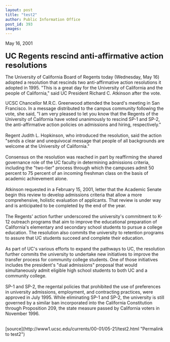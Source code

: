 ```yaml
---
layout: post
title: "test2"
author: Public Information Office
post_id: 393
images:
---
```


<p>
  May 16, 2001<br>
  <br>
  <font size="5"><b>UC Regents rescind anti-affirmative action resolutions</b></font>
</p>
<p>
  The University of California Board of Regents today (Wednesday, May 16) adopted a resolution that rescinds two anti-affirmative action resolutions it adopted in 1995. "This is a great day for the University of California and the people of California," said UC President Richard C. Atkinson after the vote.
</p>
<p>
  UCSC Chancellor M.R.C. Greenwood attended the board's meeting in San Francisco. In a message distributed to the campus community following the vote, she said, "I am very pleased to let you know that the Regents of the University of California have voted unanimously to rescind SP-1 and SP-2, the anti-affirmative action policies on admissions and hiring, respectively."<br>
  <br>
  Regent Judith L. Hopkinson, who introduced the resolution, said the action "sends a clear and unequivocal message that people of all backgrounds are welcome at the University of California."<br>
  <br>
  Consensus on the resolution was reached in part by reaffirming the shared governance role of the UC faculty in determining admissions criteria, including the "two-tier" process through which the campuses admit 50 percent to 75 percent of an incoming freshman class on the basis of academic achievement alone.<br>
  <br>
  Atkinson requested in a February 15, 2001, letter that the Academic Senate begin this review to develop admissions criteria that allow a more comprehensive, holistic evaluation of applicants. That review is under way and is anticipated to be completed by the end of the year.<br>
  <br>
  The Regents' action further underscored the university's commitment to K-12 outreach programs that aim to improve the educational preparation of California's elementary and secondary school students to pursue a college education. The resolution also commits the university to retention programs to assure that UC students succeed and complete their education.<br>
  <br>
  As part of UC's various efforts to expand the pathways to UC, the resolution further commits the university to undertake new initiatives to improve the transfer process for community college students. One of those initiatives includes the president's "dual admissions" proposal that would simultaneously admit eligible high school students to both UC and a community college.<br>
  <br>
  SP-1 and SP-2, the regental policies that prohibited the use of preferences in university admissions, employment, and contracting practices, were approved in July 1995. While eliminating SP-1 and SP-2, the university is still governed by a similar ban incorporated into the California Constitution through Proposition 209, the state measure passed by California voters in November 1996.<br>
  <br>
  </p>
<form action="http://www2.ucsc.edu/pio/cgi-bin/email.pl" method="get" name="f1" onsubmit="url()" id="f1">

</form>
<p>

</p>
[source](http://www1.ucsc.edu/currents/00-01/05-21/test2.html "Permalink to test2")
